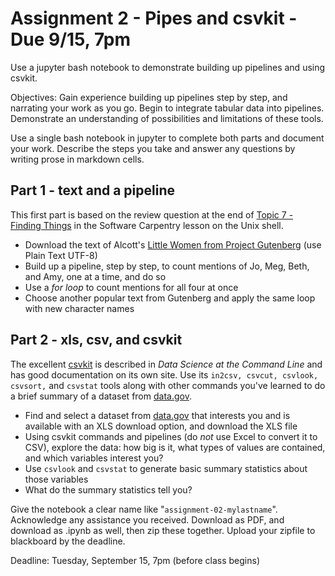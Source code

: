# Assignment 2 - Pipes and csvkit - Due 9/15, 7pm

Use a jupyter bash notebook to demonstrate building up pipelines
and using csvkit.

Objectives: Gain experience building up pipelines step by step, and
narrating your work as you go.  Begin to integrate tabular data
into pipelines. Demonstrate an understanding of possibilities and
limitations of these tools.

Use a single bash notebook in jupyter to complete both parts and
document your work. Describe the steps you take and answer any
questions by writing prose in markdown cells.

## Part 1 - text and a pipeline

This first part is based on the review question at the end of [Topic
7 - Finding Things](http://swcarpentry.github.io/shell-novice/06-find.html)
in the Software Carpentry lesson on the Unix shell.

* Download the text of Alcott's [Little Women from Project Gutenberg](http://www.gutenberg.org/ebooks/514) (use Plain Text UTF-8)
* Build up a pipeline, step by step, to count mentions of Jo, Meg, Beth, and Amy, one at a time, and do so
* Use a *for loop* to count mentions for all four at once
* Choose another popular text from Gutenberg and apply the same loop with new character names

## Part 2 - xls, csv, and csvkit

The excellent [csvkit](http://csvkit.readthedocs.org/) is described
in *Data Science at the Command Line* and has good documentation
on its own site. Use its ```in2csv, csvcut, csvlook, csvsort,```
and ```csvstat``` tools along with other commands you've learned
to do a brief summary of a dataset from [data.gov](http://data.gov/).

* Find and select a dataset from [data.gov](http://data.gov/) that interests you 
and is available with an XLS download option, and download the XLS file
* Using csvkit commands and pipelines (do *not* use Excel to convert it to
CSV), explore the data:  how big is it, what types of values are contained,
and which variables interest you?
* Use ```csvlook``` and ```csvstat``` to generate basic summary statistics
about those variables
* What do the summary statistics tell you?

Give the notebook a clear name like "```assignment-02-mylastname```".
Acknowledge any assistance you received. Download as PDF, and
download as .ipynb as well, then zip these together. Upload your
zipfile to blackboard by the deadline.

Deadline: Tuesday, September 15, 7pm (before class begins)
